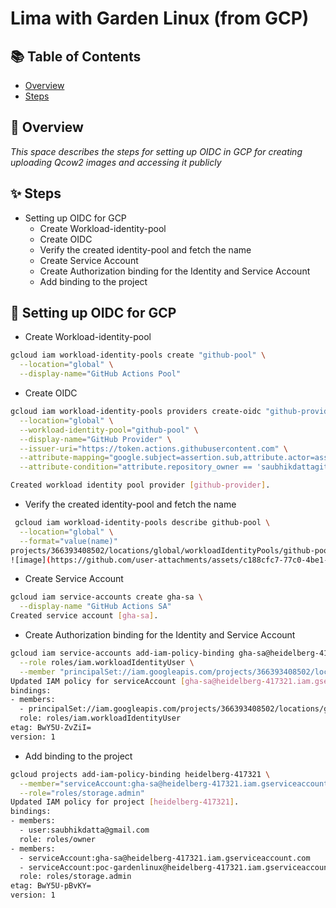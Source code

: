 
# Lima with Garden Linux (from GCP)

## 📚 Table of Contents

- [Overview](#-overview)
- [Steps](#-steps)


## 🧰 Overview 
_This space describes the steps for setting up OIDC in GCP for creating uploading Qcow2 images and accessing it publicly_

## ✨ Steps

- Setting up OIDC for GCP
  -  Create Workload-identity-pool
  -  Create OIDC
  -  Verify the created identity-pool and fetch the name
  -  Create Service Account
  -  Create Authorization binding for the Identity and Service Account
  -  Add binding to the project 

## 🚀 Setting up OIDC for GCP

- Create Workload-identity-pool
```bash
gcloud iam workload-identity-pools create "github-pool" \
  --location="global" \
  --display-name="GitHub Actions Pool"
```

- Create OIDC
```bash
gcloud iam workload-identity-pools providers create-oidc "github-provider" \
  --location="global" \
  --workload-identity-pool="github-pool" \
  --display-name="GitHub Provider" \
  --issuer-uri="https://token.actions.githubusercontent.com" \
  --attribute-mapping="google.subject=assertion.sub,attribute.actor=assertion.actor,attribute.repository=assertion.repository,attribute.repository_owner=assertion.repository_owner" \
  --attribute-condition="attribute.repository_owner == 'saubhikdattagithub'"

Created workload identity pool provider [github-provider].
```

- Verify the created identity-pool and fetch the name
```bash
 gcloud iam workload-identity-pools describe github-pool \
  --location="global" \
  --format="value(name)"
projects/366393408502/locations/global/workloadIdentityPools/github-pool
![image](https://github.com/user-attachments/assets/c188cfc7-77c0-4be1-86b6-e771125d576d)
```

- Create Service Account
```bash
gcloud iam service-accounts create gha-sa \
  --display-name "GitHub Actions SA"
Created service account [gha-sa].
```

- Create Authorization binding for the Identity and Service Account
```bash
gcloud iam service-accounts add-iam-policy-binding gha-sa@heidelberg-417321.iam.gserviceaccount.com \
  --role roles/iam.workloadIdentityUser \
  --member "principalSet://iam.googleapis.com/projects/366393408502/locations/global/workloadIdentityPools/github-pool/attribute.repository/saubhikdattagithub/mygardenimage"
Updated IAM policy for serviceAccount [gha-sa@heidelberg-417321.iam.gserviceaccount.com].
bindings:
- members:
  - principalSet://iam.googleapis.com/projects/366393408502/locations/global/workloadIdentityPools/github-pool/attribute.repository/saubhikdattagithub/mygardenimage
  role: roles/iam.workloadIdentityUser
etag: BwY5U-ZvZiI=
version: 1
```

- Add binding to the project 
```bash
gcloud projects add-iam-policy-binding heidelberg-417321 \
  --member="serviceAccount:gha-sa@heidelberg-417321.iam.gserviceaccount.com" \
  --role="roles/storage.admin"
Updated IAM policy for project [heidelberg-417321].
bindings:
- members:
  - user:saubhikdatta@gmail.com
  role: roles/owner
- members:
  - serviceAccount:gha-sa@heidelberg-417321.iam.gserviceaccount.com
  - serviceAccount:poc-gardenlinux@heidelberg-417321.iam.gserviceaccount.com
  role: roles/storage.admin
etag: BwY5U-pBvKY=
version: 1
```



